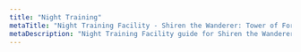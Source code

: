 ```yaml
---
title: "Night Training"
metaTitle: "Night Training Facility - Shiren the Wanderer: Tower of Fortune Wiki"
metaDescription: "Night Training Facility guide for Shiren the Wanderer: The Tower of Fortune and the Dice of Fate."
---
```

